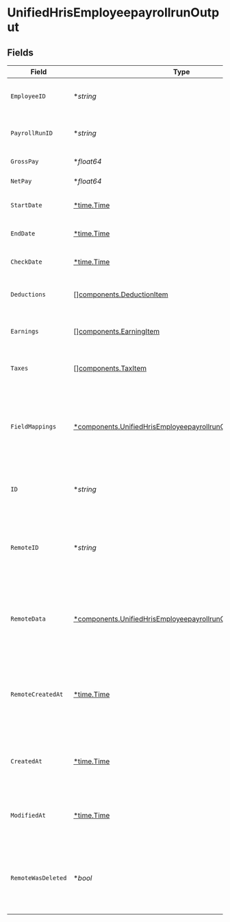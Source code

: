# UnifiedHrisEmployeepayrollrunOutput


## Fields

| Field                                                                                                                                       | Type                                                                                                                                        | Required                                                                                                                                    | Description                                                                                                                                 | Example                                                                                                                                     |
| ------------------------------------------------------------------------------------------------------------------------------------------- | ------------------------------------------------------------------------------------------------------------------------------------------- | ------------------------------------------------------------------------------------------------------------------------------------------- | ------------------------------------------------------------------------------------------------------------------------------------------- | ------------------------------------------------------------------------------------------------------------------------------------------- |
| `EmployeeID`                                                                                                                                | **string*                                                                                                                                   | :heavy_minus_sign:                                                                                                                          | The UUID of the associated employee                                                                                                         | 801f9ede-c698-4e66-a7fc-48d19eebaa4f                                                                                                        |
| `PayrollRunID`                                                                                                                              | **string*                                                                                                                                   | :heavy_minus_sign:                                                                                                                          | The UUID of the associated payroll run                                                                                                      | 801f9ede-c698-4e66-a7fc-48d19eebaa4f                                                                                                        |
| `GrossPay`                                                                                                                                  | **float64*                                                                                                                                  | :heavy_minus_sign:                                                                                                                          | The gross pay amount                                                                                                                        | 5000                                                                                                                                        |
| `NetPay`                                                                                                                                    | **float64*                                                                                                                                  | :heavy_minus_sign:                                                                                                                          | The net pay amount                                                                                                                          | 4000                                                                                                                                        |
| `StartDate`                                                                                                                                 | [*time.Time](https://pkg.go.dev/time#Time)                                                                                                  | :heavy_minus_sign:                                                                                                                          | The start date of the pay period                                                                                                            | 2023-01-01T00:00:00Z                                                                                                                        |
| `EndDate`                                                                                                                                   | [*time.Time](https://pkg.go.dev/time#Time)                                                                                                  | :heavy_minus_sign:                                                                                                                          | The end date of the pay period                                                                                                              | 2023-01-15T23:59:59Z                                                                                                                        |
| `CheckDate`                                                                                                                                 | [*time.Time](https://pkg.go.dev/time#Time)                                                                                                  | :heavy_minus_sign:                                                                                                                          | The date the check was issued                                                                                                               | 2023-01-20T00:00:00Z                                                                                                                        |
| `Deductions`                                                                                                                                | [][components.DeductionItem](../../models/components/deductionitem.md)                                                                      | :heavy_minus_sign:                                                                                                                          | The list of deductions for this payroll run                                                                                                 |                                                                                                                                             |
| `Earnings`                                                                                                                                  | [][components.EarningItem](../../models/components/earningitem.md)                                                                          | :heavy_minus_sign:                                                                                                                          | The list of earnings for this payroll run                                                                                                   |                                                                                                                                             |
| `Taxes`                                                                                                                                     | [][components.TaxItem](../../models/components/taxitem.md)                                                                                  | :heavy_minus_sign:                                                                                                                          | The list of taxes for this payroll run                                                                                                      |                                                                                                                                             |
| `FieldMappings`                                                                                                                             | [*components.UnifiedHrisEmployeepayrollrunOutputFieldMappings](../../models/components/unifiedhrisemployeepayrollrunoutputfieldmappings.md) | :heavy_minus_sign:                                                                                                                          | The custom field mappings of the object between the remote 3rd party & Panora                                                               | {<br/>"custom_field_1": "value1",<br/>"custom_field_2": "value2"<br/>}                                                                      |
| `ID`                                                                                                                                        | **string*                                                                                                                                   | :heavy_minus_sign:                                                                                                                          | The UUID of the employee payroll run record                                                                                                 | 801f9ede-c698-4e66-a7fc-48d19eebaa4f                                                                                                        |
| `RemoteID`                                                                                                                                  | **string*                                                                                                                                   | :heavy_minus_sign:                                                                                                                          | The remote ID of the employee payroll run in the context of the 3rd Party                                                                   | payroll_run_1234                                                                                                                            |
| `RemoteData`                                                                                                                                | [*components.UnifiedHrisEmployeepayrollrunOutputRemoteData](../../models/components/unifiedhrisemployeepayrollrunoutputremotedata.md)       | :heavy_minus_sign:                                                                                                                          | The remote data of the employee payroll run in the context of the 3rd Party                                                                 | {<br/>"raw_data": {<br/>"additional_field": "some value"<br/>}<br/>}                                                                        |
| `RemoteCreatedAt`                                                                                                                           | [*time.Time](https://pkg.go.dev/time#Time)                                                                                                  | :heavy_minus_sign:                                                                                                                          | The date when the employee payroll run was created in the 3rd party system                                                                  | 2024-10-01T12:00:00Z                                                                                                                        |
| `CreatedAt`                                                                                                                                 | [*time.Time](https://pkg.go.dev/time#Time)                                                                                                  | :heavy_minus_sign:                                                                                                                          | The created date of the employee payroll run record                                                                                         | 2024-10-01T12:00:00Z                                                                                                                        |
| `ModifiedAt`                                                                                                                                | [*time.Time](https://pkg.go.dev/time#Time)                                                                                                  | :heavy_minus_sign:                                                                                                                          | The last modified date of the employee payroll run record                                                                                   | 2024-10-01T12:00:00Z                                                                                                                        |
| `RemoteWasDeleted`                                                                                                                          | **bool*                                                                                                                                     | :heavy_minus_sign:                                                                                                                          | Indicates if the employee payroll run was deleted in the remote system                                                                      | false                                                                                                                                       |